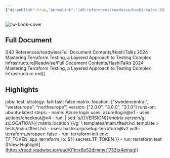 ```yaml
---
{"dg-publish":true,"permalink":"/40-references/readwise/hashi-talks-2024-mastering-terraform-testing-a-layered-approach-to-testing-complex-infrastructure/","tags":["rw/articles"]}
---
```


![rw-book-cover](https://mattias.engineer/img/favicon/blue.png)

## Full Document
[[40 References/readwise/Full Document Contents/HashiTalks 2024 Mastering Terraform Testing, a Layered Approach to Testing Complex Infrastructure\|Readwise/Full Document Contents/HashiTalks 2024 Mastering Terraform Testing, a Layered Approach to Testing Complex Infrastructure.md]]

## Highlights
jobs: test: strategy: fail-fast: false matrix: location: ["swedencentral", "westeurope", "northeurope"] version: ["2.0.0", "3.0.0", "3.1.0"] runs-on: ubuntu-latest steps: - name: Azure login uses: azure/login@v1 - uses: actions/checkout@v4 - run: | sed 's/{{VERSION}}/${{ matrix.version }}/g; s/{{LOCATION}}/${{ matrix.location }}/g' \ templates/main.tftest.hcl.template > tests/main.tftest.hcl - uses: hashicorp/setup-terraform@v2 with: terraform_wrapper: false - run: terraform init env: TF_TOKEN_app_terraform_io: ${{ secrets.TF_TOKEN }} - run: terraform test ([View Highlight] (https://read.readwise.io/read/01hrx6p52djmmyt1733tx4emag))


